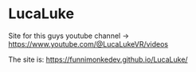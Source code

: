 # LucaLuke
Site for this guys youtube channel -> https://www.youtube.com/@LucaLukeVR/videos


The site is: https://funnimonkedev.github.io/LucaLuke/
